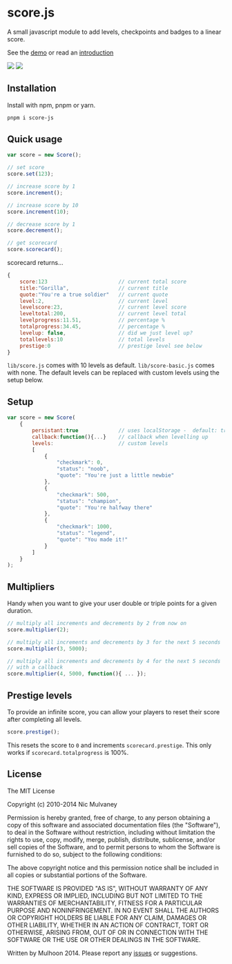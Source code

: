# score.js

A small javascript module to add levels, checkpoints and badges to a linear score. 

See the [demo](http://mulhoon.github.io/score.js/) or read an [introduction](https://medium.com/@mulhoon/easy-gamification-in-javascript-with-levelup-js-8ff3b67e7706)

[<img src='http://img.shields.io/badge/Download-4.46kb-green.svg' />](https://raw.githubusercontent.com/mulhoon/score.js/master/lib/score.js)
[<img src='http://img.shields.io/badge/Download%20Minified-2.6kb-green.svg' />](https://raw.githubusercontent.com/mulhoon/score.js/master/lib/score.min.js)

## Installation
Install with npm, pnpm or yarn.
```bash
pnpm i score-js
```

## Quick usage
```javascript
var score = new Score();

// set score
score.set(123);

// increase score by 1
score.increment();

// increase score by 10
score.increment(10);

// decrease score by 1
score.decrement();

// get scorecard
score.scorecard();
```
scorecard returns...
```javascript
{
	score:123						// current total score
	title:"Gorilla",				// current title
	quote:"You're a true soldier"	// current quote
	level:2,						// current level
	levelscore:23,					// current level score
	leveltotal:200,					// current level total
	levelprogress:11.51, 			// percentage %
	totalprogress:34.45, 			// percentage %
	levelup: false,					// did we just level up?
	totallevels:10 					// total levels
	prestige:0 						// prestige level see below
}
```
```lib/score.js``` comes with 10 levels as default. ```lib/score-basic.js``` comes with none. The default levels can be replaced with custom levels using the setup below.

## Setup


```javascript
var score = new Score(
	{
		persistant:true				// uses localStorage -  default: true
		callback:function(){...}	// callback when levelling up
		levels: 					// custom levels
		[							
			{
				"checkmark": 0,
				"status": "noob",
				"quote": "You're just a little newbie"
			}, 
			{
				"checkmark": 500,
				"status": "champion",
				"quote": "You're halfway there"
			}, 
			{
				"checkmark": 1000,
				"status": "legend",
				"quote": "You made it!"
			}
		]
	}
);
```

## Multipliers
Handy when you want to give your user double or triple points for a given duration.

```javascript
// multiply all increments and decrements by 2 from now on
score.multiplier(2);

// multiply all increments and decrements by 3 for the next 5 seconds
score.multiplier(3, 5000);

// multiply all increments and decrements by 4 for the next 5 seconds 
// with a callback
score.multiplier(4, 5000, function(){ ... });
```

## Prestige levels
To provide an infinite score, you can allow your players to reset their score after completing all levels. 

```javascript
score.prestige();
```
This resets the score to ```0``` and increments ```scorecard.prestige```. This only works if ```scorecard.totalprogress``` is 100%.

## License

The MIT License

Copyright (c) 2010-2014 Nic Mulvaney

Permission is hereby granted, free of charge, to any person obtaining a copy
of this software and associated documentation files (the "Software"), to deal
in the Software without restriction, including without limitation the rights
to use, copy, modify, merge, publish, distribute, sublicense, and/or sell
copies of the Software, and to permit persons to whom the Software is
furnished to do so, subject to the following conditions:

The above copyright notice and this permission notice shall be included in
all copies or substantial portions of the Software.

THE SOFTWARE IS PROVIDED "AS IS", WITHOUT WARRANTY OF ANY KIND, EXPRESS OR
IMPLIED, INCLUDING BUT NOT LIMITED TO THE WARRANTIES OF MERCHANTABILITY,
FITNESS FOR A PARTICULAR PURPOSE AND NONINFRINGEMENT. IN NO EVENT SHALL THE
AUTHORS OR COPYRIGHT HOLDERS BE LIABLE FOR ANY CLAIM, DAMAGES OR OTHER
LIABILITY, WHETHER IN AN ACTION OF CONTRACT, TORT OR OTHERWISE, ARISING FROM,
OUT OF OR IN CONNECTION WITH THE SOFTWARE OR THE USE OR OTHER DEALINGS IN
THE SOFTWARE.


Written by Mulhoon 2014.
Please report any [issues](https://github.com/mulhoon/score.js/issues) or suggestions.
